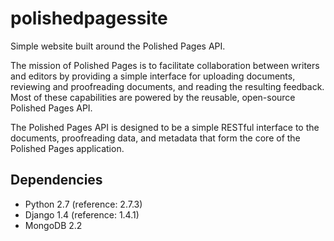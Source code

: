 polishedpagessite
=================

Simple website built around the Polished Pages API.

The mission of Polished Pages is to facilitate collaboration between writers
and editors by providing a simple interface for uploading documents, reviewing
and proofreading documents, and reading the resulting feedback. Most of these
capabilities are powered by the reusable, open-source Polished Pages API.

The Polished Pages API is designed to be a simple RESTful interface to the
documents, proofreading data, and metadata that form the core of the Polished
Pages application.

Dependencies
------------

  * Python 2.7 (reference: 2.7.3)
  * Django 1.4 (reference: 1.4.1)
  * MongoDB 2.2
